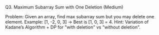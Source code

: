 Q3. Maximum Subarray Sum with One Deletion (Medium)

Problem: Given an array, find max subarray sum but you may delete one element.
Example: [1, -2, 0, 3] → Best is [1, 0, 3] = 4.
Hint: Variation of Kadane’s Algorithm + DP for "with deletion" vs "without deletion".